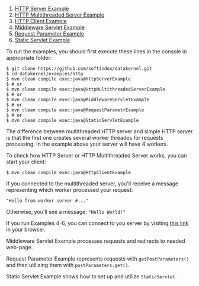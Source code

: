 
1. [HTTP Server Example](https://github.com/softindex/datakernel/blob/master/examples/http/src/main/java/io/datakernel/examples/HttpServerExample.java)
2. [HTTP Multithreaded Server Example](https://github.com/softindex/datakernel/blob/master/examples/http/src/main/java/io/datakernel/examples/HttpMultithreadedServerExample.java)
3. [HTTP Client Example](https://github.com/softindex/datakernel/blob/master/examples/http/src/main/java/io/datakernel/examples/HttpClientExample.java)
4. [Middleware Servlet Example](https://github.com/softindex/datakernel/blob/master/examples/http/src/main/java/io/datakernel/examples/MiddlewareServletExample.java)
5. [Request Parameter Example](https://github.com/softindex/datakernel/blob/master/examples/http/src/main/java/io/datakernel/examples/RequestParameterExample.java)
6. [Static Servlet Example](https://github.com/softindex/datakernel/blob/master/examples/http/src/main/java/io/datakernel/examples/StaticServletExample.java)

To run the examples, you should first execute these lines in the console in appropriate folder:
```
$ git clone https://github.com/softindex/datakernel.git
$ cd datakernel/examples/http
$ mvn clean compile exec:java@HttpServerExample
$ # or
$ mvn clean compile exec:java@HttpMultithreadedServerExample
$ # or
$ mvn clean compile exec:java@MiddlewareServletExample
$ # or
$ mvn clean compile exec:java@RequestParametrExample
$ # or
$ mvn clean compile exec:java@StaticServletExample
```

The difference between multithreaded HTTP server and simple HTTP server is that the first one creates several worker 
threades for requests processing. In the example above your server will have 4 workers.

To check how HTTP Server or HTTP Multithreaded Server works, you can start your client:
```
$ mvn clean compile exec:java@HttpClientExample
```

If you connected to the multithreaded server, you'll receive a message representing which worker processed your request:
```
"Hello from worker server #..." 
```

Otherwise, you'll see a message: `"Hello World!"`

If you run Examples 4-6, you can connect to you server by visiting [this link](http://localhost:8080/) in your browser.

Middleware Servlet Example processes requests and redirects to needed web-page. 

Request Parameter Example represents requests with `getPostParameters()` and then utilizing them with  `postParameters.get()`.

Static Servlet Example shows how to set up and utilize `StaticServlet`.